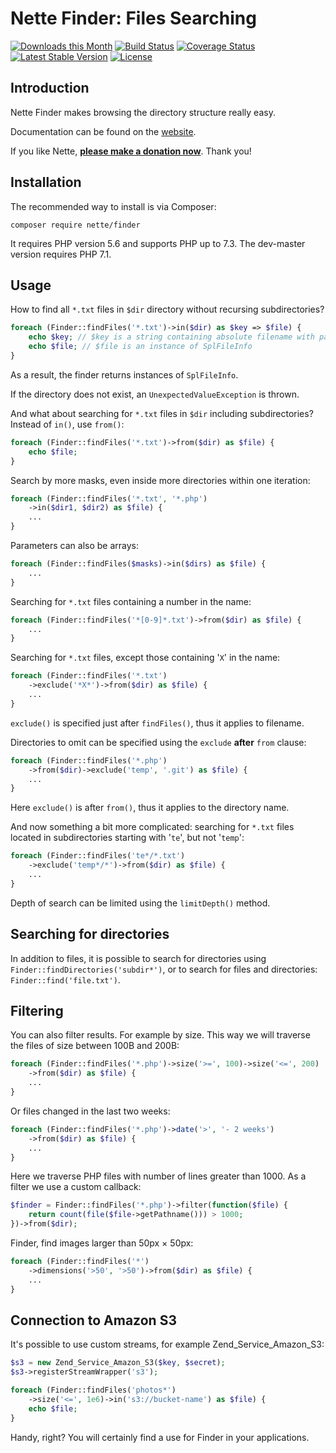 Nette Finder: Files Searching
=============================

[![Downloads this Month](https://img.shields.io/packagist/dm/nette/finder.svg)](https://packagist.org/packages/nette/finder)
[![Build Status](https://travis-ci.org/nette/finder.svg?branch=master)](https://travis-ci.org/nette/finder)
[![Coverage Status](https://coveralls.io/repos/github/nette/finder/badge.svg?branch=master)](https://coveralls.io/github/nette/finder?branch=master)
[![Latest Stable Version](https://poser.pugx.org/nette/finder/v/stable)](https://github.com/nette/finder/releases)
[![License](https://img.shields.io/badge/license-New%20BSD-blue.svg)](https://github.com/nette/finder/blob/master/license.md)


Introduction
------------

Nette Finder makes browsing the directory structure really easy.

Documentation can be found on the [website](https://doc.nette.org/finder).

If you like Nette, **[please make a donation now](https://nette.org/donate)**. Thank you!


Installation
------------

The recommended way to install is via Composer:

```
composer require nette/finder
```

It requires PHP version 5.6 and supports PHP up to 7.3. The dev-master version requires PHP 7.1.


Usage
-----

How to find all `*.txt` files in `$dir` directory without recursing subdirectories?

```php
foreach (Finder::findFiles('*.txt')->in($dir) as $key => $file) {
	echo $key; // $key is a string containing absolute filename with path
	echo $file; // $file is an instance of SplFileInfo
}
```

As a result, the finder returns instances of `SplFileInfo`.

If the directory does not exist, an `UnexpectedValueException` is thrown.

And what about searching for `*.txt` files in `$dir` including subdirectories? Instead of `in()`, use `from()`:

```php
foreach (Finder::findFiles('*.txt')->from($dir) as $file) {
	echo $file;
}
```

Search by more masks, even inside more directories within one iteration:

```php
foreach (Finder::findFiles('*.txt', '*.php')
	->in($dir1, $dir2) as $file) {
	...
}
```

Parameters can also be arrays:

```php
foreach (Finder::findFiles($masks)->in($dirs) as $file) {
	...
}
```

Searching for `*.txt` files containing a number in the name:

```php
foreach (Finder::findFiles('*[0-9]*.txt')->from($dir) as $file) {
	...
}
```

Searching for `*.txt` files, except those containing '`X`' in the name:

```php
foreach (Finder::findFiles('*.txt')
	->exclude('*X*')->from($dir) as $file) {
	...
}
```

`exclude()` is specified just after `findFiles()`, thus it applies to filename.


Directories to omit can be specified using the `exclude` **after** `from` clause:

```php
foreach (Finder::findFiles('*.php')
	->from($dir)->exclude('temp', '.git') as $file) {
	...
}
```

Here `exclude()` is after `from()`, thus it applies to the directory name.


And now something a bit more complicated: searching for `*.txt` files located in subdirectories starting with '`te`', but not '`temp`':

```php
foreach (Finder::findFiles('te*/*.txt')
	->exclude('temp*/*')->from($dir) as $file) {
	...
}
```

Depth of search can be limited using the `limitDepth()` method.



Searching for directories
-------------------------

In addition to files, it is possible to search for directories using `Finder::findDirectories('subdir*')`, or to search for files and directories: `Finder::find('file.txt')`.


Filtering
---------

You can also filter results. For example by size. This way we will traverse the files of size between 100B and 200B:


```php
foreach (Finder::findFiles('*.php')->size('>=', 100)->size('<=', 200)
	->from($dir) as $file) {
	...
}
```

Or files changed in the last two weeks:

```php
foreach (Finder::findFiles('*.php')->date('>', '- 2 weeks')
	->from($dir) as $file) {
	...
}
```

Here we traverse PHP files with number of lines greater than 1000. As a filter we use a custom callback:

```php
$finder = Finder::findFiles('*.php')->filter(function($file) {
	return count(file($file->getPathname())) > 1000;
})->from($dir);
```


Finder, find images larger than 50px × 50px:

```php
foreach (Finder::findFiles('*')
	->dimensions('>50', '>50')->from($dir) as $file) {
	...
}
```


Connection to Amazon S3
-----------------------

It's possible to use custom streams, for example Zend_Service_Amazon_S3:

```php
$s3 = new Zend_Service_Amazon_S3($key, $secret);
$s3->registerStreamWrapper('s3');

foreach (Finder::findFiles('photos*')
	->size('<=', 1e6)->in('s3://bucket-name') as $file) {
	echo $file;
}
```

Handy, right? You will certainly find a use for Finder in your applications.
